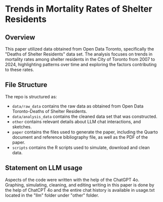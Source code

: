 # Trends in Mortality Rates of Shelter Residents

## Overview

This paper utilized data obtained from Open Data Toronto, specifically the "Deaths of Shelter Residents" data set. The analysis focuses on trends in mortality rates among shelter residents in the City of Toronto from 2007 to 2024, highlighting patterns over time and exploring the factors contributing to these rates.


## File Structure

The repo is structured as:

-   `data/raw_data` contains the raw data as obtained from Open Data Toronto-Deaths of Shelter Residents.
-   `data/analysis_data` contains the cleaned data set that was constructed.
-   `other` contains relevant details about LLM chat interactions, and sketches.
-   `paper` contains the files used to generate the paper, including the Quarto document and reference bibliography file, as well as the PDF of the paper. 
-   `scripts` contains the R scripts used to simulate, download and clean data.


## Statement on LLM usage

Aspects of the code were written with the help of the ChatGPT 4o. Graphing, simulating, cleaning, and editing writing in this paper is done by the help of ChatCPT 4o and the entire chat history is available in usage.txt located in the "llm" folder under "other" folder. 

